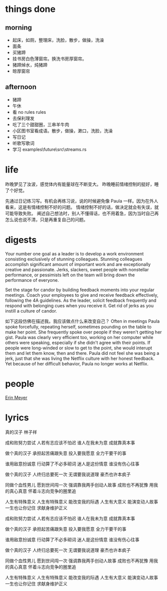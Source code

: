 # things done
## morning
* 起床，如厕，整理床，洗脸，散步，做操，洗澡
* 面条
* 买猪蹄
* 挂书房白色薄窗帘。换洗书房厚窗帘。
* 猪蹄焯水，炖猪蹄
* 晾厚窗帘
## afternoon
* 猪蹄
* 午休
* 看 no rules rules
* 去保利理发
* 吃了三个甜甜圈，三串羊牛肉
* 小区图书室看成语。散步，做操，漱口，洗脸，洗澡
* 写日记
* 听歌写歌词
* 学习 examples\future\src\streams.rs

# life
昨晚梦见了汝波，感觉体内有能量球在不断变大。
昨晚睡前情绪控制的挺好，睡了个好觉。

先通过日记练习写。有机会再练习说，说的时候避免像 Paula 一样。因为在外人看来，这是有情绪控制不好的问题。
情绪控制不好的话，做决定就会有失误，就可能导致失败。
阐述自己想法时，别人不懂得话，也不用着急，因为当时自己再怎么说也说不清，只是再重复自己的问题。

# digests
Your number one goal as a leader is to develop a work environment consisting exclusively of stunning colleagues.
Stunning colleagues accomplish significant amount of important work and are exceptionally creative and passionate.
Jerks, slackers, sweet people with nonstellar performance, or pessimists left on the team will bring down the performance of everyone.

Set the stage for candor by building feedback moments into your regular meetings.
Coach your employees to give and receive feedback effectively, following the 4A guidelines.
As the leader, solicit feedback frequently and respond with belonging cues when you receive it.
Get rid of jerks as you instill a culture of candor.

如下这段仿佛在描述我。我应该做点什么来改变自己？
Often in meetings Paula spoke forcefully, repeating herself, sometimes pounding on the table to make her point.
She frequently spoke over people if they weren't getting her gist. Paula was clearly very efficient too, working
on her computer while others were speaking, especially if she didn't agree with their points. If people were
long-winded or slow to get to the point, she would interupt them and let them know, then and there. Paula did
not feel she was being a jerk, just that she was living the Netflix culture with her honest feedback. Yet
because of her difficult behavior, Paula no longer works at Netflix.

# people
[Erin Meyer](https://erinmeyer.com/)

# lyrics
真的汉子
  林子祥

成和败努力尝试
人若有志应该不怕迟
谁人在我未为意
成就靠真本事

做个真的汉子
承担起苦痛跟失意
投入要我愿意
全力干要干的事

谁用敌意扮诚意
行动算了不必多砌词
迷人是这份情意
谁没有伤心往事

做个真的汉子
人终归总要死一次
无谓要我说道理
豪杰也许本疯子

同做个血性男儿
愿到世间闯一次
强调靠我两手创动人故事
成败也不再犹豫
用我的真心真意
怀着斗志向竞争的圈里追

人生有特殊意义
人生有特殊意义
能改变我的际遇
人生有大意义
能演变动人故事
一生也让你记住
求献身维护正义

成和败努力尝试
人若有志应该不怕迟
谁人在我未为意
成就靠真本事

做个真的汉子
承担起苦痛跟失意
投入要我愿意
全力干要干的事

谁用敌意扮诚意
行动算了不必多砌词
迷人是这份情意
谁没有伤心往事

做个真的汉子
人终归总要死一次
无谓要我说道理
豪杰也许本疯子

同做个血性男儿
愿到世间闯一次
强调靠我两手创动人故事
成败也不再犹豫
用我的真心真意
怀着斗志向竞争的圈里追

人生有特殊意义
人生有特殊意义
能改变我的际遇
人生有大意义
能演变动人故事
一生也让你记住
求献身维护正义
